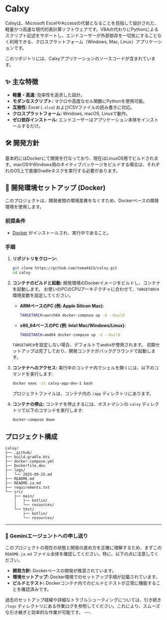 # Calxy

Calxyは、Microsoft ExcelやAccessの代替となることを目指して設計された、軽量かつ高速な現代的表計算ソフトウェアです。VBAの代わりにPythonによるスクリプト記述をサポートし、エンドユーザーが外部依存を一切気にすることなく利用できる、クロスプラットフォーム（Windows, Mac, Linux）アプリケーションです。

このリポジトリには、Calxyアプリケーションのソースコードが含まれています。

## ✨ 主な特徴

- **軽量・高速:** 効率性を追求した設計。
- **モダンなスクリプト:** マクロや高度なセル関数にPythonを使用可能。
- **互換性:** Excel (`.xlsx`) およびCSVファイルの読み書きに対応。
- **クロスプラットフォーム:** Windows, macOS, Linuxで動作。
- **ゼロ依存インストール:** エンドユーザーはアプリケーション本体をインストールするだけ。

## 🛠️ 開発方針

基本的にはDockerにて開発を行なっており、現在はLinuxOS用でビルドされます。macOSやWindows用のネイティブパッケージをビルドする場合は、それぞれのOS上で直接Gradleタスクを実行する必要があります。

## 🚀 開発環境セットアップ (Docker)

このプロジェクトは、開発者間の環境差異をなくすため、Dockerベースの開発環境を使用します。

### 前提条件

- [Docker](https://www.docker.com/products/docker-desktop/) がインストールされ、実行中であること。

### 手順

1.  **リポジトリをクローン:**
    ```bash
    git clone https://github.com/toma4423/calxy.git
    cd calxy
    ```

2.  **コンテナのビルドと起動:**
    開発環境のDockerイメージをビルドし、コンテナを起動します。
    お使いのPCのCPUアーキテクチャに合わせて、`TARGETARCH`環境変数を設定してください。
    *   **ARMベースのPC (例: Apple Silicon Mac):**
        ```bash
        TARGETARCH=aarch64 docker-compose up -d --build
        ```
    *   **x86_64ベースのPC (例: Intel Mac/Windows/Linux):**
        ```bash
        TARGETARCH=amd64 docker-compose up -d --build
        ```
    `TARGETARCH`を設定しない場合、デフォルトで`amd64`が使用されます。
    初期セットアップは完了しており、開発コンテナがバックグラウンドで起動します。

3.  **コンテナへのアクセス:**
    実行中のコンテナ内でシェルを開くには、以下のコマンドを実行します:
    ```bash
    docker exec -it calxy-app-dev-1 bash
    ```
    プロジェクトファイルは、コンテナ内の `/app` ディレクトリにあります。

4.  **コンテナの停止:**
    コンテナを停止するには、ホストマシンの `calxy` ディレクトリで以下のコマンドを実行します:
    ```bash
    docker-compose down
    ```

## プロジェクト構成

```
calxy/
├── .github/
├── build.gradle.kts
├── docker-compose.yml
├── Dockerfile.dev
├── logs/
│   └── 2025-09-25.md
├── README.md
├── README.ja.md
├── requirements.txt
└── src/
    ├── main/
    │   ├── kotlin/
    │   └── resources/
    └── test/
        ├── kotlin/
        └── resources/
```

---
### 🤖 **Geminiエージェントへの申し送り**

このプロジェクトの現在の状態と開発の進め方を正確に理解するため、まずこの `README.ja.md` ファイル全体を確認してください。特に、以下の点に注意してください。

- **開発方針:** Dockerベースの開発が推奨されています。
- **環境セットアップ:** Docker環境でのセットアップ手順が記載されています。
- **ビルドとテスト:** Dockerコンテナ内でのビルドとテストが正常に機能することを確認済みです。

過去のセットアップ経緯や詳細なトラブルシューティングについては、引き続き `/logs` ディレクトリにある作業ログを参照してください。これにより、スムーズな引き継ぎと効率的な作業が可能です。
---.